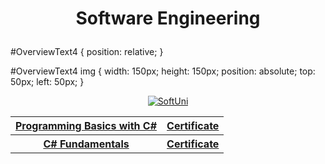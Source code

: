 # <p align="center">Software Engineering<p>

#OverviewText4 {
    position: relative;
}

#OverviewText4 img {
    width: 150px;
    height: 150px;
    position: absolute;
    top: 50px;
    left: 50px;
}

<div id="OverviewText4">
<p align="center"> <a href="https://softuni.bg" title="SoftUni"><img src="https://cdn.discordapp.com/attachments/747473634762817567/796862210991194152/softuni-code-wizard1.png" border="0" alt="SoftUni"></a><p>
</div>

<table align="center">
  <tr>
    <th><a href="https://softuni.bg/trainings/3038/programming-basics-with-c-sharp-july-2020"> Programming Basics with C# </a></th>
    <th><a href="https://softuni.bg/certificates/details/88258/3bb30352"> Certificate</a></th>
  </tr>
  <tr>
    <th><a href="https://softuni.bg/trainings/3135/csharp-fundamentals-september-2020">C# Fundamentals</a></th>
    <th><a href="https://softuni.bg/certificates/details/93992/4eead54a"> Certificate</a></th>
  </tr>
  </table>
